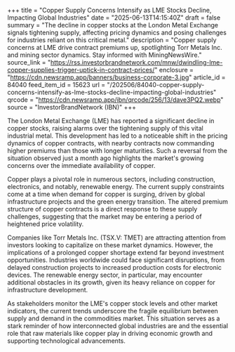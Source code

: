 +++
title = "Copper Supply Concerns Intensify as LME Stocks Decline, Impacting Global Industries"
date = "2025-06-13T14:15:40Z"
draft = false
summary = "The decline in copper stocks at the London Metal Exchange signals tightening supply, affecting pricing dynamics and posing challenges for industries reliant on this critical metal."
description = "Copper supply concerns at LME drive contract premiums up, spotlighting Torr Metals Inc. and mining sector dynamics. Stay informed with MiningNewsWire."
source_link = "https://rss.investorbrandnetwork.com/mnw/dwindling-lme-copper-supplies-trigger-uptick-in-contract-prices/"
enclosure = "https://cdn.newsramp.app/banners/business-corporate-3.jpg"
article_id = 84040
feed_item_id = 15623
url = "/202506/84040-copper-supply-concerns-intensify-as-lme-stocks-decline-impacting-global-industries"
qrcode = "https://cdn.newsramp.app/ibn/qrcode/256/13/dave3PQ2.webp"
source = "InvestorBrandNetwork (IBN)"
+++

<p>The London Metal Exchange (LME) has reported a significant decline in copper stocks, raising alarms over the tightening supply of this vital industrial metal. This development has led to a noticeable shift in the pricing dynamics of copper contracts, with nearby contracts now commanding higher premiums than those with longer maturities. Such a reversal from the situation observed just a month ago highlights the market's growing concerns over the immediate availability of copper.</p><p>Copper plays a pivotal role in numerous sectors, including construction, electronics, and notably, renewable energy. The current supply constraints come at a time when demand for copper is surging, driven by global infrastructure projects and the green energy transition. The altered premium structure of copper contracts is a direct response to these supply challenges, suggesting that the market may be entering a period of heightened price volatility.</p><p>Companies like Torr Metals Inc. (TSX.V: TMET) are attracting attention from investors looking to capitalize on these market dynamics. However, the implications of a prolonged copper shortage extend far beyond investment opportunities. Industries worldwide could face significant disruptions, from delayed construction projects to increased production costs for electronic devices. The renewable energy sector, in particular, may encounter additional obstacles in its growth, given its heavy reliance on copper for infrastructure development.</p><p>As stakeholders monitor the LME's copper stock levels and other market indicators, the current trends underscore the fragile equilibrium between supply and demand in the commodities market. This situation serves as a stark reminder of how interconnected global industries are and the essential role that raw materials like copper play in driving economic growth and supporting technological advancements.</p>